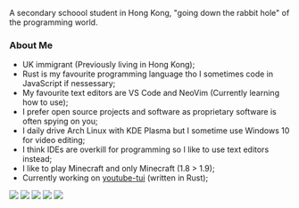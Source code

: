 A secondary schoool student in Hong Kong, "going down the rabbit hole" of the programming world.

### About Me
- UK immigrant (Previously living in Hong Kong);
- Rust is my favourite programming language tho I sometimes code in JavaScript if nessessary;
- My favourite text editors are VS Code and NeoVim (Currently learning how to use);
- I prefer open source projects and software as proprietary software is often spying on you;
- I daily drive Arch Linux with KDE Plasma but I sometime use Windows 10 for video editing;
- I think IDEs are overkill for programming so I like to use text editors instead;
- I like to play Minecraft and only Minecraft (1.8 > 1.9);
- Currently working on [youtube-tui](https://github.com/siriusmart/youtube-tui) (written in Rust);

![](https://github-profile-summary-cards.vercel.app/api/cards/profile-details?username=Siriusmart&theme=github_dark)
![](https://github-profile-summary-cards.vercel.app/api/cards/repos-per-language?username=Siriusmart&theme=github_dark)
![](https://github-profile-summary-cards.vercel.app/api/cards/most-commit-language?username=Siriusmart&theme=github_dark)
![](https://github-profile-summary-cards.vercel.app/api/cards/stats?username=Siriusmart&theme=github_dark)
![](https://github-profile-summary-cards.vercel.app/api/cards/productive-time?username=Siriusmart&theme=github_dark)
